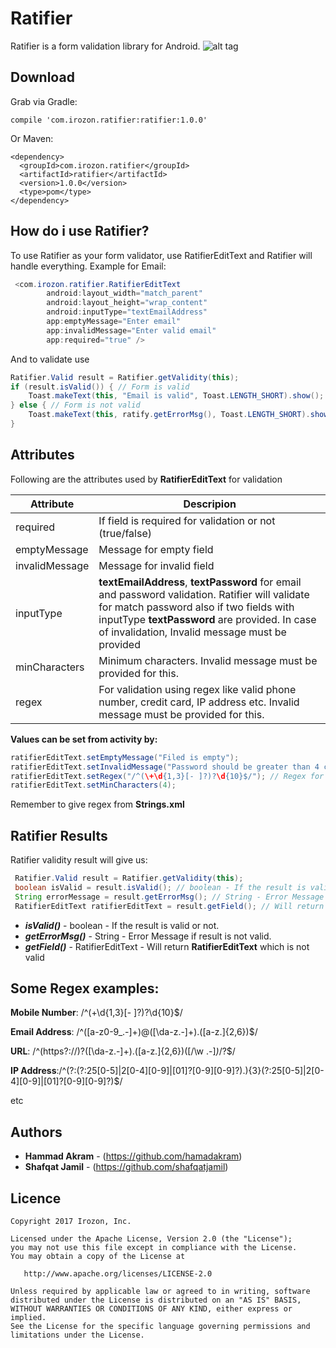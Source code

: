 
# Ratifier
Ratifier is a form validation library for Android.
![alt tag](https://raw.githubusercontent.com/Hamadakram/Ratifier/master/app/logo.jpeg)
## Download
Grab via Gradle:
```
compile 'com.irozon.ratifier:ratifier:1.0.0'
```
Or Maven:
```
<dependency>
  <groupId>com.irozon.ratifier</groupId>
  <artifactId>ratifier</artifactId>
  <version>1.0.0</version>
  <type>pom</type>
</dependency>
``` 
## How do i use Ratifier?
To use Ratifier as your form validator, use RatifierEditText and Ratifier will handle everything.
Example for Email:
```java
 <com.irozon.ratifier.RatifierEditText
        android:layout_width="match_parent"
        android:layout_height="wrap_content"
        android:inputType="textEmailAddress"
        app:emptyMessage="Enter email"
        app:invalidMessage="Enter valid email"
        app:required="true" />
```
And to validate use
```java
Ratifier.Valid result = Ratifier.getValidity(this);
if (result.isValid()) { // Form is valid
    Toast.makeText(this, "Email is valid", Toast.LENGTH_SHORT).show();
} else { // Form is not valid
    Toast.makeText(this, ratify.getErrorMsg(), Toast.LENGTH_SHORT).show();
}
```
## Attributes
Following are the attributes used by **RatifierEditText** for validation

| Attribute | Descripion |
| ------ | ------ |
| required | If field is required for validation or not (true/false) |
| emptyMessage | Message for empty field |
| invalidMessage | Message for invalid field |
| inputType | **textEmailAddress**, **textPassword** for email and password validation. Ratifier will validate for match password also if two fields with inputType **textPassword** are provided. In case of invalidation, Invalid message must be provided |
| minCharacters | Minimum characters. Invalid message must be provided for this. |
| regex | For validation using regex like valid phone number, credit card, IP address etc. Invalid message must be provided for this. |

**Values can be set from activity by:**
```java
ratifierEditText.setEmptyMessage("Filed is empty");
ratifierEditText.setInvalidMessage("Password should be greater than 4 characters");
ratifierEditText.setRegex("/^(\+\d{1,3}[- ]?)?\d{10}$/"); // Regex for valid mobile number
ratifierEditText.setMinCharacters(4);
```
Remember to give regex from **Strings.xml**

## Ratifier Results
Ratifier validity result will give us:
```java
 Ratifier.Valid result = Ratifier.getValidity(this);
 boolean isValid = result.isValid(); // boolean - If the result is valid or not.
 String errorMessage = result.getErrorMsg(); // String - Error Message if result is not valid.
 RatifierEditText ratifierEditText = result.getField(); // Will return RatifierEditText which is not valid.
```
 - ***isValid()*** - boolean - If the result is valid or not.
 - ***getErrorMsg()*** - String - Error Message if result is not valid.
 - ***getField()*** - RatifierEditText - Will return **RatifierEditText** which is not valid


## Some Regex examples:

**Mobile Number**: /^(\+\d{1,3}[- ]?)?\d{10}$/

**Email Address**: /^([a-z0-9_\.-]+)@([\da-z\.-]+)\.([a-z\.]{2,6})$/

**URL**: /^(https?:\/\/)?([\da-z\.-]+)\.([a-z\.]{2,6})([\/\w \.-]*)*\/?$/

**IP Address**:/^(?:(?:25[0-5]|2[0-4][0-9]|[01]?[0-9][0-9]?)\.){3}(?:25[0-5]|2[0-4][0-9]|[01]?[0-9][0-9]?)$/

etc

## Authors

* **Hammad Akram** - (https://github.com/hamadakram)
* **Shafqat Jamil** - (https://github.com/shafqatjamil)

## Licence
```
Copyright 2017 Irozon, Inc.

Licensed under the Apache License, Version 2.0 (the "License");
you may not use this file except in compliance with the License.
You may obtain a copy of the License at

   http://www.apache.org/licenses/LICENSE-2.0

Unless required by applicable law or agreed to in writing, software
distributed under the License is distributed on an "AS IS" BASIS,
WITHOUT WARRANTIES OR CONDITIONS OF ANY KIND, either express or implied.
See the License for the specific language governing permissions and
limitations under the License.
```
